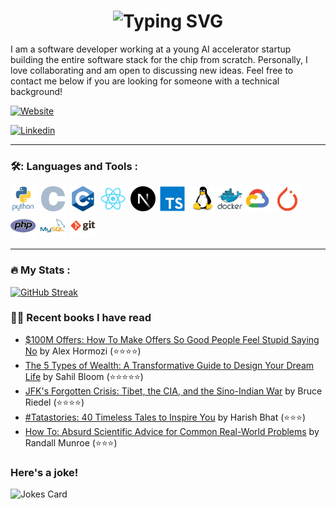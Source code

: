 <div align="center">
  <h1>
    <img src="https://readme-typing-svg.herokuapp.com?font=Jetbrains+mono&size=40&duration=3000&pause=60000&color=FFFFFF&center=true&vCenter=true&width=635&lines=Hello,+I'm+Vrushank+Agrawal." alt="Typing SVG"/>
  </h1>
</div>

I am a software developer working at a young AI accelerator startup building the entire software stack for the chip from scratch. Personally, I love collaborating and am open to discussing new ideas. Feel free to contact me below if you are looking for someone with a technical background!

[![Website](https://img.shields.io/badge/Personal_Website-Up-green)](https://vrushank-agrawal.com/)

[![Linkedin](https://img.shields.io/badge/LinkedIn-0077B5?style=for-the-badge&logo=linkedin&logoColor=white)](https://www.linkedin.com/in/vrushank2001/)

---

### 🛠️: Languages and Tools :

<div>
  <img src="https://github.com/devicons/devicon/blob/master/icons/python/python-original-wordmark.svg" title="python" alt="python" width="40" height="40"/>&nbsp;
  <img src="https://github.com/devicons/devicon/blob/master/icons/c/c-original.svg" title="C" alt="C" width="40" height="40"/>&nbsp;
  <img src="https://github.com/devicons/devicon/blob/master/icons/cplusplus/cplusplus-original.svg" title="C++" alt="C++" width="40" height="40"/>&nbsp;
  <img src="https://github.com/devicons/devicon/blob/master/icons/react/react-original.svg" title="React" alt="React" width="40" height="40"/>&nbsp;
  <img src="https://github.com/devicons/devicon/blob/master/icons/nextjs/nextjs-original.svg" title="NextJS" alt="NextJS" width="40" height="40"/>&nbsp;
  <img src="https://github.com/devicons/devicon/blob/master/icons/typescript/typescript-original.svg" title="JS" alt="JS" width="40" height="40"/>&nbsp;
  <img src="https://github.com/devicons/devicon/blob/master/icons/linux/linux-original.svg" title="Linux" alt="Git" width="40" height="40"/>  
  <img src="https://github.com/devicons/devicon/blob/master/icons/docker/docker-original-wordmark.svg" title="Docker" alt="Docker" width="40" height="40"/>  
  <img src="https://github.com/devicons/devicon/blob/master/icons/googlecloud/googlecloud-original.svg" title="Google Cloud" alt="Google Cloud" width="40" height="40"/>&nbsp;
  <img src="https://github.com/devicons/devicon/blob/master/icons/pytorch/pytorch-original.svg" title="PyTorch" alt="PyTorch" width="40" height="40"/>&nbsp;
  <img src="https://github.com/devicons/devicon/blob/master/icons/php/php-original.svg" title="PHP" alt="PHP" width="40" height="40"/>&nbsp;
  <img src="https://github.com/devicons/devicon/blob/master/icons/mysql/mysql-original-wordmark.svg" title="MySQL"  alt="MySQL" width="40" height="40"/>&nbsp;
  <img src="https://github.com/devicons/devicon/blob/master/icons/git/git-original-wordmark.svg" title="Git" alt="Git" width="40" height="40"/>  
</div>

---
### :fire: My Stats :

[![GitHub Streak](http://github-readme-streak-stats.herokuapp.com?user=vrushank-agrawal&theme=dark&hide_border=true&date_format=M%20j%5B%2C%20Y%5D)](https://git.io/streak-stats)

### :man_scientist: Recent books I have read
<!-- GOODREADS-LIST:START -->
- [$100M Offers: How To Make Offers So Good People Feel Stupid Saying No](https://www.goodreads.com/review/show/6838818715?utm_medium=api&utm_source=rss) by Alex Hormozi (⭐⭐⭐⭐)
- [The 5 Types of Wealth: A Transformative Guide to Design Your Dream Life](https://www.goodreads.com/review/show/7657014616?utm_medium=api&utm_source=rss) by Sahil Bloom (⭐⭐⭐⭐⭐)
- [JFK's Forgotten Crisis: Tibet, the CIA, and the Sino-Indian War](https://www.goodreads.com/review/show/7576725677?utm_medium=api&utm_source=rss) by Bruce Riedel (⭐⭐⭐⭐)
- [#Tatastories: 40 Timeless Tales to Inspire You](https://www.goodreads.com/review/show/6509161753?utm_medium=api&utm_source=rss) by Harish Bhat (⭐⭐⭐)
- [How To: Absurd Scientific Advice for Common Real-World Problems](https://www.goodreads.com/review/show/5151931673?utm_medium=api&utm_source=rss) by Randall Munroe (⭐⭐⭐)
<!-- GOODREADS-LIST:END -->

<!-- COMMENT
- 👯 I’m looking to collaborate on ...
- 🤔 I’m looking for help with ...
- 💬 Ask me about ...

-->

### Here's a joke!
![Jokes Card](https://readme-jokes.vercel.app/api?theme=gotham)
